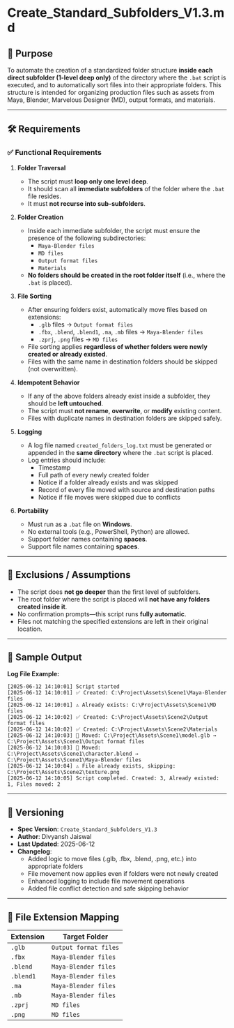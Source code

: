 # Create_Standard_Subfolders_V1.3.md

## 🧩 Purpose

To automate the creation of a standardized folder structure **inside each direct subfolder (1-level deep only)** of the directory where the `.bat` script is executed, and to automatically sort files into their appropriate folders. This structure is intended for organizing production files such as assets from Maya, Blender, Marvelous Designer (MD), output formats, and materials.

---

## 🛠️ Requirements

### ✅ Functional Requirements

1. **Folder Traversal**
   - The script must **loop only one level deep**.
   - It should scan all **immediate subfolders** of the folder where the `.bat` file resides.
   - It must **not recurse into sub-subfolders**.

2. **Folder Creation**
   - Inside each immediate subfolder, the script must ensure the presence of the following subdirectories:
     - `Maya-Blender files`
     - `MD files`
     - `Output format files`
     - `Materials`
   - **No folders should be created in the root folder itself** (i.e., where the `.bat` is placed).

3. **File Sorting**
   - After ensuring folders exist, automatically move files based on extensions:
     - `.glb` files → `Output format files`
     - `.fbx`, `.blend`, `.blend1`, `.ma`, `.mb` files → `Maya-Blender files`
     - `.zprj`, `.png` files → `MD files`
   - File sorting applies **regardless of whether folders were newly created or already existed**.
   - Files with the same name in destination folders should be skipped (not overwritten).

4. **Idempotent Behavior**
   - If any of the above folders already exist inside a subfolder, they should be **left untouched**.
   - The script must **not rename**, **overwrite**, or **modify** existing content.
   - Files with duplicate names in destination folders are skipped safely.

5. **Logging**
   - A log file named `created_folders_log.txt` must be generated or appended in the **same directory** where the `.bat` script is placed.
   - Log entries should include:
     - Timestamp
     - Full path of every newly created folder
     - Notice if a folder already exists and was skipped
     - Record of every file moved with source and destination paths
     - Notice if file moves were skipped due to conflicts

6. **Portability**
   - Must run as a `.bat` file on **Windows**.
   - No external tools (e.g., PowerShell, Python) are allowed.
   - Support folder names containing **spaces**.
   - Support file names containing **spaces**.

---

## 🚫 Exclusions / Assumptions

- The script does **not go deeper** than the first level of subfolders.
- The root folder where the script is placed will **not have any folders created inside it**.
- No confirmation prompts—this script runs **fully automatic**.
- Files not matching the specified extensions are left in their original location.

---

## 🧪 Sample Output

**Log File Example:**

```
[2025-06-12 14:10:01] Script started
[2025-06-12 14:10:01] ✅ Created: C:\Project\Assets\Scene1\Maya-Blender files
[2025-06-12 14:10:01] ⚠️ Already exists: C:\Project\Assets\Scene1\MD files
[2025-06-12 14:10:02] ✅ Created: C:\Project\Assets\Scene2\Output format files
[2025-06-12 14:10:02] ✅ Created: C:\Project\Assets\Scene2\Materials
[2025-06-12 14:10:03] 📁 Moved: C:\Project\Assets\Scene1\model.glb → C:\Project\Assets\Scene1\Output format files
[2025-06-12 14:10:03] 📁 Moved: C:\Project\Assets\Scene1\character.blend → C:\Project\Assets\Scene1\Maya-Blender files
[2025-06-12 14:10:04] ⚠️ File already exists, skipping: C:\Project\Assets\Scene2\texture.png
[2025-06-12 14:10:05] Script completed. Created: 3, Already existed: 1, Files moved: 2
```

---

## 📌 Versioning

- **Spec Version**: `Create_Standard_Subfolders_V1.3`
- **Author**: Divyansh Jaiswal
- **Last Updated**: 2025-06-12
- **Changelog**:
  - Added logic to move files (.glb, .fbx, .blend, .png, etc.) into appropriate folders
  - File movement now applies even if folders were not newly created
  - Enhanced logging to include file movement operations
  - Added file conflict detection and safe skipping behavior

---

## 🎯 File Extension Mapping

| Extension | Target Folder |
|-----------|--------------|
| `.glb` | `Output format files` |
| `.fbx` | `Maya-Blender files` |
| `.blend` | `Maya-Blender files` |
| `.blend1` | `Maya-Blender files` |
| `.ma` | `Maya-Blender files` |
| `.mb` | `Maya-Blender files` |
| `.zprj` | `MD files` |
| `.png` | `MD files` | 